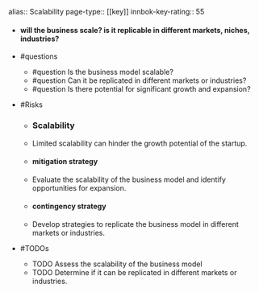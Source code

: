 alias:: Scalability
page-type:: [[key]]
innbok-key-rating:: 55
- #### will the business scale? is it replicable in different markets, niches, industries?
- #questions
  - #question Is the business model scalable?
  - #question Can it be replicated in different markets or industries?
  - #question Is there potential for significant growth and expansion?
- #Risks

  - ### Scalability
  - Limited scalability can hinder the growth potential of the startup.
  - #### mitigation strategy
  - Evaluate the scalability of the business model and identify opportunities for expansion.
  - #### contingency strategy
  - Develop strategies to replicate the business model in different markets or industries.
- #TODOs
  - TODO Assess the scalability of the business model
  - TODO  Determine if it can be replicated in different markets or industries.


